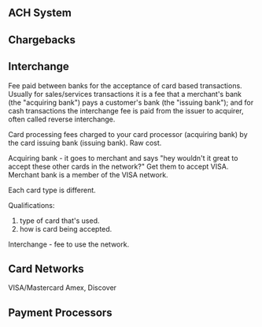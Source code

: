 ## ACH System


## Chargebacks

## Interchange
Fee paid between banks for the acceptance of card based transactions.
Usually for sales/services transactions it is a fee that a merchant's bank (the "acquiring bank") pays a customer's bank (the "issuing bank"); and for cash transactions the interchange fee is paid from the issuer to acquirer, often called reverse interchange.

Card processing fees charged to your card processor (acquiring bank) by the card issuing bank (issuing bank). Raw cost.

Acquiring bank - it goes to merchant and says "hey wouldn't it great to accept these other cards in the network?" Get them to accept VISA. Merchant bank is a member of the VISA network.

Each card type is different.

Qualifications: 
1. type of card that's used.
2. how is card being accepted.

Interchange - fee to use the network.

## Card Networks
VISA/Mastercard
Amex, Discover

## Payment Processors
